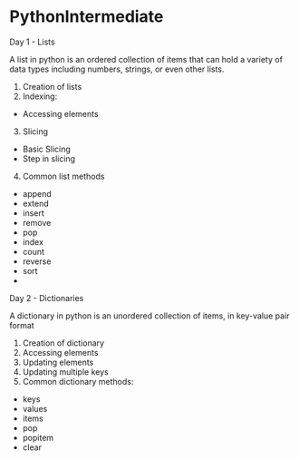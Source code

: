 # PythonIntermediate

Day 1 - Lists

A list in python is an ordered collection of items that can hold a variety of data types including numbers, strings, or even other lists.
1. Creation of lists
2. Indexing:
- Accessing elements
3. Slicing
- Basic Slicing
- Step in slicing
4. Common list methods
- append
- extend
- insert
- remove
- pop
- index
- count
- reverse
- sort
- 

Day 2 - Dictionaries

A dictionary in python is an unordered collection of items, in key-value pair format

1. Creation of dictionary
2. Accessing elements
3. Updating elements
4. Updating multiple keys
5. Common dictionary methods:
- keys
- values
- items
- pop
- popitem
- clear